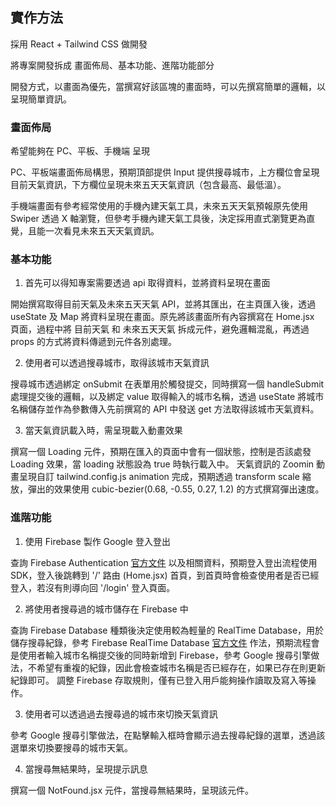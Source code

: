 ## 實作方法

採用 React + Tailwind CSS 做開發

將專案開發拆成 畫面佈局、基本功能、進階功能部分

開發方式，以畫面為優先，當撰寫好該區塊的畫面時，可以先撰寫簡單的邏輯，以呈現簡單資訊。

### 畫面佈局

希望能夠在 PC、平板、手機端 呈現

PC、平板端畫面佈局構思，預期頂部提供 Input 提供搜尋城市，上方欄位會呈現目前天氣資訊，下方欄位呈現未來五天天氣資訊（包含最高、最低溫）。

手機端畫面有參考經常使用的手機內建天氣工具，未來五天天氣預報原先使用 Swiper 透過 X 軸瀏覽，但參考手機內建天氣工具後，決定採用直式瀏覽更為直覺，且能一次看見未來五天天氣資訊。

### 基本功能

1. 首先可以得知專案需要透過 api 取得資料，並將資料呈現在畫面

  開始撰寫取得目前天氣及未來五天天氣 API，並將其匯出，在主頁匯入後，透過 useState 及 Map 將資料呈現在畫面。原先將該畫面所有內容撰寫在 Home.jsx 頁面，過程中將 目前天氣 和 未來五天天氣 拆成元件，避免邏輯混亂，再透過 props 的方式將資料傳遞到元件各別處理。

2. 使用者可以透過搜尋城市，取得該城市天氣資訊

  搜尋城市透過綁定 onSubmit 在表單用於觸發提交，同時撰寫一個 handleSubmit 處理提交後的邏輯，以及綁定 value 取得輸入的城市名稱，透過 useState 將城市名稱儲存並作為參數傳入先前撰寫的 API 中發送 get 方法取得該城市天氣資料。

3. 當天氣資訊載入時，需呈現載入動畫效果

  撰寫一個 Loading 元件，預期在匯入的頁面中會有一個狀態，控制是否該處發 Loading 效果，當 loading 狀態設為 true 時執行載入中。
  天氣資訊的 Zoomin 動畫呈現自訂 tailwind.config.js animation 完成，預期透過 transform scale 縮放，彈出的效果使用 cubic-bezier(0.68, -0.55, 0.27, 1.2) 的方式撰寫彈出速度。

### 進階功能

1. 使用 Firebase 製作 Google 登入登出

  查詢 Firebase Authentication [官方文件](https://firebase.google.com/docs/auth/web/google-signin?hl=zh-tw) 以及相關資料，預期登入登出流程使用 SDK，登入後跳轉到 '/' 路由 (Home.jsx) 首頁，到首頁時會檢查使用者是否已經登入，若沒有則導向回 '/login' 登入頁面。

2. 將使用者搜尋過的城市儲存在 Firebase 中

  查詢 Firebase Database 種類後決定使用較為輕量的 RealTime Database，用於儲存搜尋紀錄，參考 Firebase RealTime Database [官方文件](https://firebase.google.com/docs/database/web/read-and-write?authuser=0&hl=zh-tw) 作法，預期流程會是使用者輸入城市名稱提交後的同時新增到 Firebase，參考 Google 搜尋引擎做法，不希望有重複的紀錄，因此會檢查城市名稱是否已經存在，如果已存在則更新紀錄即可。
  調整 Firebase 存取規則，僅有已登入用戶能夠操作讀取及寫入等操作。

3. 使用者可以透過過去搜尋過的城市來切換天氣資訊

  參考 Google 搜尋引擎做法，在點擊輸入框時會顯示過去搜尋紀錄的選單，透過該選單來切換要搜尋的城市天氣。

4. 當搜尋無結果時，呈現提示訊息

  撰寫一個 NotFound.jsx 元件，當搜尋無結果時，呈現該元件。